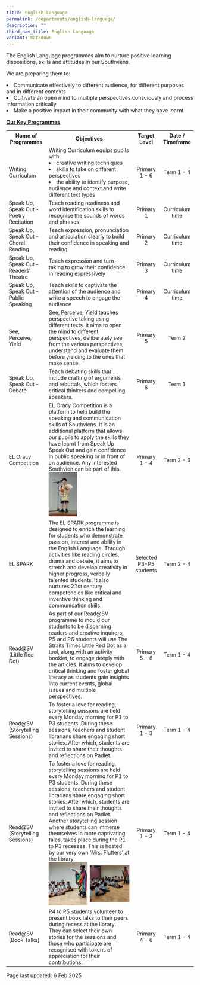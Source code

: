```yaml
---
title: English Language
permalink: /departments/english-language/
description: ""
third_nav_title: English Language
variant: markdown
---
```

<p>The English Language programmes aim to nurture positive learning dispositions, skills and attitudes in our Southviens.</p>
<p>We are preparing them to:</p>
<li>Communicate effectively to different audience, for different purposes and in different contexts<br></li><li>Cultivate an open mind to multiple perspectives consciously and process information critically<br></li><li>Make a positive impact in their community with what they have learnt<br>
<p><strong><u>Our Key Programmes</u></strong></p>
<table>
<tbody>
<tr>
<th style="text-align: center;">
<strong>Name of Programmes</strong>
</th>
<th style="text-align: center;">
	<strong>Objectives</strong>
</th>
<th style="text-align: center;">
<strong>Target Level</strong>

</th><th style="text-align: center;">
<strong>Date / Timeframe</strong>
</th>
</tr>
<tr>
<td>Writing Curriculum</td>
<td>Writing Curriculum equips pupils with:
<li> creative writing techniques
	</li><li> skills to take on different perspectives
	</li><li> the ability to identify purpose, audience and context and write different text types
</li></td><td style="text-align: center;">
Primary 1 - 6
</td>
<td style="text-align: center;">
Term 1 - 4
</td>
</tr>
<tr>
<td>
Speak Up, Speak Out - Poetry Recitation
</td>
<td>
Teach reading readiness and word identification skills to recognise the sounds of words and phrases
</td>
<td style="text-align: center;">Primary 1</td>
<td style="text-align: center;">
Curriculum time
</td>
</tr>
<tr>
<td>Speak Up, Speak Out – Choral Reading</td>
<td>
Teach expression, pronunciation and articulation clearly to build their confidence in speaking and reading
</td>
<td style="text-align: center;">Primary 2</td>
<td style="text-align: center;">
Curriculum time
</td>
</tr>
<tr>
<td>Speak Up, Speak Out – Readers’ Theatre</td>
<td>
Teach expression and turn-taking to grow their confidence in reading expressively
</td>
<td style="text-align: center;">Primary 3</td>
<td style="text-align: center;">Curriculum time</td>
</tr>
<tr>
<td>
Speak Up, Speak Out – Public Speaking
</td>
<td>
Teach skills to captivate the attention of the audience and write a speech to engage the audience
</td>
<td style="text-align: center;">
Primary 4
</td>
<td style="text-align: center;">
Curriculum time
</td>
</tr>
<tr>
	<td>
See, Perceive, Yield
</td>
<td>
See, Perceive, Yield teaches perspective taking using different texts. It aims to open the mind to different perspectives, deliberately see from the various perspectives, understand and evaluate them before yielding to the ones that make sense.
</td>
<td style="text-align: center;">
Primary 5
</td>
<td style="text-align: center;">
Term 2
</td>
		</tr>
		<tr>
<td>Speak Up, Speak Out – Debate</td>
<td>
Teach debating skills that include crafting of arguments and rebuttals, which fosters critical thinkers and compelling speakers.
</td>
<td style="text-align: center;">
Primary 6
</td>
<td style="text-align: center;">
Term 1
</td>
</tr>
<tr>
	<td>EL Oracy Competition</td>
<td>
EL Oracy Competition is a platform to help build the speaking and communication skills of Southviens. It is an additional platform that allows our pupils to apply the skills they have learnt from Speak Up Speak Out and gain confidence in public speaking or in front of an audience. Any interested Southvien can be part of this.<br>
	<img src="/images/EL1.jpg" style="width: 35%">
</td>
<td style="text-align: center;">
Primary 1 - 4
</td>
<td style="text-align: center;">Term 2 - 3
	</td>
		</tr>
	<tr>
	<td>EL SPARK</td>
<td>
The EL SPARK programme is designed to enrich the learning for students who demonstrate passion, interest and ability in the English Language. Through activities like reading circles, drama and debate, it aims to stretch and develop creativity in higher progress, verbally talented students. It also nurtures 21st century competencies like critical and inventive thinking and communication skills.</td>
<td style="text-align: center;">
Selected P3-P5 students
</td>
<td style="text-align: center;">Term 2 - 4
	</td>
		</tr>
		<tr>
	<td>Read@SV (Little Red Dot)</td>
<td>
As part of our Read@SV programme to mould our students to be discerning readers and creative inquirers, P5 and P6 students will use The Straits Times Little Red Dot as a tool, along with an activity booklet, to engage deeply with the articles. It aims to develop critical thinking and foster global literacy as students gain insights into current events, global issues and multiple perspectives.</td>
<td style="text-align: center;">
Primary 5 - 6
</td>
<td style="text-align: center;">Term 1 - 4
	</td>
		</tr>
			<tr>
	<td>Read@SV (Storytelling Sessions)</td>
<td>
To foster a love for reading, storytelling sessions are held every Monday morning for P1 to P3 students. During these sessions, teachers and student librarians share engaging short stories. After which, students are invited to share their thoughts and reflections on Padlet.</td>
<td style="text-align: center;">
Primary 1 - 3
</td>
<td style="text-align: center;">Term 1 - 4
	</td>
		</tr>
			<tr>
	<td>Read@SV (Storytelling Sessions)</td>
<td>
To foster a love for reading, storytelling sessions are held every Monday morning for P1 to P3 students. During these sessions, teachers and student librarians share engaging short stories. After which, students are invited to share their thoughts and reflections on Padlet. Another storytelling session where students can immerse themselves in more captivating tales, takes place during the P1 to P3 recesses. This is hosted by our very own ‘Mrs. Flutters’ at the library, <img src="/images/EL2.png"></td>
<td style="text-align: center;">
Primary 1 - 3
</td>
<td style="text-align: center;">Term 1 - 4
	</td>
		</tr>
				<tr>
	<td>Read@SV (Book Talks)
</td>
<td>
P4 to P5 students volunteer to present book talks to their peers during recess at the library. They can select their own stories for the sessions and those who participate are recognised with tokens of appreciation for their contributions.</td>
<td style="text-align: center;">
Primary 4 - 6
</td>
<td style="text-align: center;">Term 1 - 4
	</td>
		</tr>
		</tbody>
	</table>
<p>Page last updated: 6 Feb 2025</p></li>